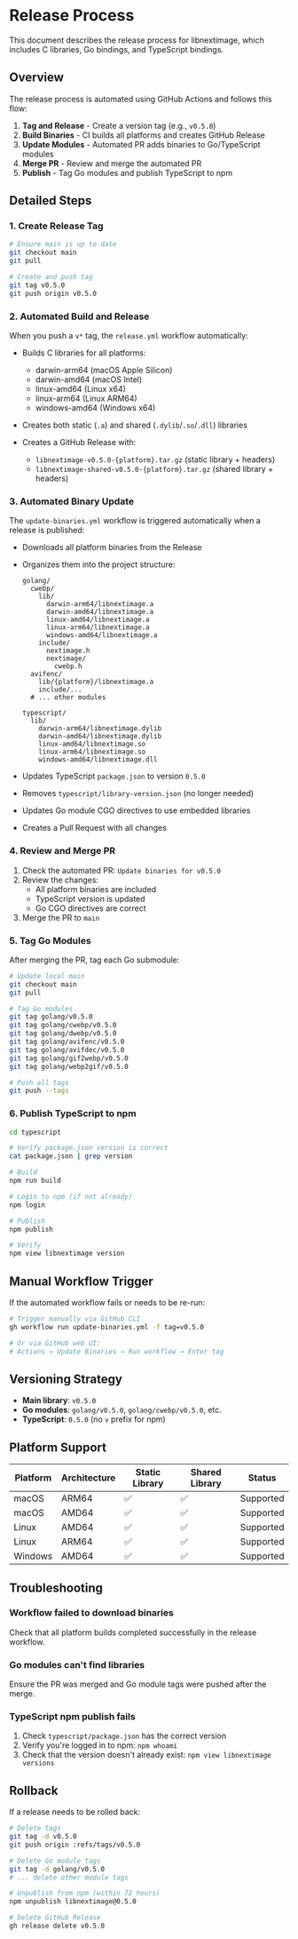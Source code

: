 # Release Process

This document describes the release process for libnextimage, which includes C libraries, Go bindings, and TypeScript bindings.

## Overview

The release process is automated using GitHub Actions and follows this flow:

1. **Tag and Release** - Create a version tag (e.g., `v0.5.0`)
2. **Build Binaries** - CI builds all platforms and creates GitHub Release
3. **Update Modules** - Automated PR adds binaries to Go/TypeScript modules
4. **Merge PR** - Review and merge the automated PR
5. **Publish** - Tag Go modules and publish TypeScript to npm

## Detailed Steps

### 1. Create Release Tag

```bash
# Ensure main is up to date
git checkout main
git pull

# Create and push tag
git tag v0.5.0
git push origin v0.5.0
```

### 2. Automated Build and Release

When you push a `v*` tag, the `release.yml` workflow automatically:

- Builds C libraries for all platforms:
  - darwin-arm64 (macOS Apple Silicon)
  - darwin-amd64 (macOS Intel)
  - linux-amd64 (Linux x64)
  - linux-arm64 (Linux ARM64)
  - windows-amd64 (Windows x64)

- Creates both static (`.a`) and shared (`.dylib`/`.so`/`.dll`) libraries

- Creates a GitHub Release with:
  - `libnextimage-v0.5.0-{platform}.tar.gz` (static library + headers)
  - `libnextimage-shared-v0.5.0-{platform}.tar.gz` (shared library + headers)

### 3. Automated Binary Update

The `update-binaries.yml` workflow is triggered automatically when a release is published:

- Downloads all platform binaries from the Release
- Organizes them into the project structure:
  ```
  golang/
    cwebp/
      lib/
        darwin-arm64/libnextimage.a
        darwin-amd64/libnextimage.a
        linux-amd64/libnextimage.a
        linux-arm64/libnextimage.a
        windows-amd64/libnextimage.a
      include/
        nextimage.h
        nextimage/
          cwebp.h
    avifenc/
      lib/{platform}/libnextimage.a
      include/...
    # ... other modules

  typescript/
    lib/
      darwin-arm64/libnextimage.dylib
      darwin-amd64/libnextimage.dylib
      linux-amd64/libnextimage.so
      linux-arm64/libnextimage.so
      windows-amd64/libnextimage.dll
  ```

- Updates TypeScript `package.json` to version `0.5.0`
- Removes `typescript/library-version.json` (no longer needed)
- Updates Go module CGO directives to use embedded libraries
- Creates a Pull Request with all changes

### 4. Review and Merge PR

1. Check the automated PR: `Update binaries for v0.5.0`
2. Review the changes:
   - All platform binaries are included
   - TypeScript version is updated
   - Go CGO directives are correct
3. Merge the PR to `main`

### 5. Tag Go Modules

After merging the PR, tag each Go submodule:

```bash
# Update local main
git checkout main
git pull

# Tag Go modules
git tag golang/v0.5.0
git tag golang/cwebp/v0.5.0
git tag golang/dwebp/v0.5.0
git tag golang/avifenc/v0.5.0
git tag golang/avifdec/v0.5.0
git tag golang/gif2webp/v0.5.0
git tag golang/webp2gif/v0.5.0

# Push all tags
git push --tags
```

### 6. Publish TypeScript to npm

```bash
cd typescript

# Verify package.json version is correct
cat package.json | grep version

# Build
npm run build

# Login to npm (if not already)
npm login

# Publish
npm publish

# Verify
npm view libnextimage version
```

## Manual Workflow Trigger

If the automated workflow fails or needs to be re-run:

```bash
# Trigger manually via GitHub CLI
gh workflow run update-binaries.yml -f tag=v0.5.0

# Or via GitHub web UI:
# Actions → Update Binaries → Run workflow → Enter tag
```

## Versioning Strategy

- **Main library**: `v0.5.0`
- **Go modules**: `golang/v0.5.0`, `golang/cwebp/v0.5.0`, etc.
- **TypeScript**: `0.5.0` (no `v` prefix for npm)

## Platform Support

| Platform | Architecture | Static Library | Shared Library | Status |
|----------|-------------|----------------|----------------|--------|
| macOS | ARM64 | ✅ | ✅ | Supported |
| macOS | AMD64 | ✅ | ✅ | Supported |
| Linux | AMD64 | ✅ | ✅ | Supported |
| Linux | ARM64 | ✅ | ✅ | Supported |
| Windows | AMD64 | ✅ | ✅ | Supported |

## Troubleshooting

### Workflow failed to download binaries

Check that all platform builds completed successfully in the release workflow.

### Go modules can't find libraries

Ensure the PR was merged and Go module tags were pushed after the merge.

### TypeScript npm publish fails

1. Check `typescript/package.json` has the correct version
2. Verify you're logged in to npm: `npm whoami`
3. Check that the version doesn't already exist: `npm view libnextimage versions`

## Rollback

If a release needs to be rolled back:

```bash
# Delete tags
git tag -d v0.5.0
git push origin :refs/tags/v0.5.0

# Delete Go module tags
git tag -d golang/v0.5.0
# ... delete other module tags

# Unpublish from npm (within 72 hours)
npm unpublish libnextimage@0.5.0

# Delete GitHub Release
gh release delete v0.5.0
```
